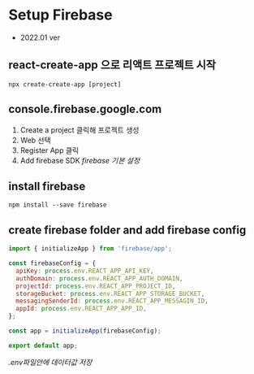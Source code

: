 # Setup Firebase

- 2022.01 ver

## react-create-app 으로 리액트 프로젝트 시작

`npx create-create-app [project]`

## console.firebase.google.com

1. Create a project 클릭해 프로젝트 생성
2. Web 선택
3. Register App 클릭
4. Add firebase SDK _firebase 기본 설정_

## install firebase

`npm install --save firebase`

## create firebase folder and add firebase config

```javascript
import { initializeApp } from 'firebase/app';

const firebaseConfig = {
  apiKey: process.env.REACT_APP_API_KEY,
  authDomain: process.env.REACT_APP_AUTH_DOMAIN,
  projectId: process.env.REACT_APP_PROJECT_ID,
  storageBucket: process.env.REACT_APP_STORAGE_BUCKET,
  messagingSenderId: process.env.REACT_APP_MESSAGIN_ID,
  appId: process.env.REACT_APP_APP_ID,
};

const app = initializeApp(firebaseConfig);

export default app;
```

_.env파일안에 데이터값 저장_
